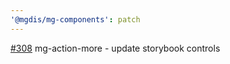 ```yaml
---
'@mgdis/mg-components': patch
---
```


[#308](https://gitlab.mgdis.fr/core/core-ui/mg-components/-/issues/308) mg-action-more - update storybook controls

